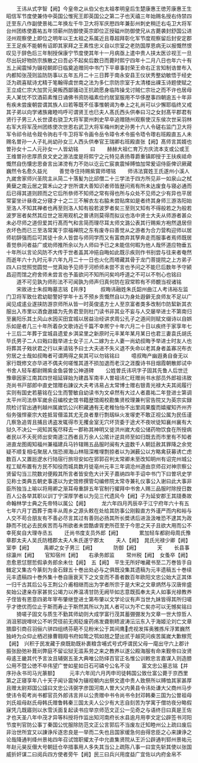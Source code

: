 <!-- { "loadSidebar": true } -->
　　王讳从式字智【阙】今皇帝之从伯父也太祖孝明皇后生楚康惠王徳芳康惠王生昭信军节度使兼侍中英国公惟宪王即英国公之第二子也天禧三年始赐名授右侍禁四迁至东八作副使景祐二年换左千牛卫大将军庆厯四年兼彭州刺史稍迁右屯卫大将军台州团练使嘉祐五年领蕲州防御使英宗即位正授磁州防御使兄从古薨袭封舒国公进泾州观察使上即位之明年以王太祖之系属近且尊超拜彰化军节度观察留后封安定郡王王足疾不能朝有诏即其家拜之王素性忠义自以宗室之老防国厚恩病无以报慨然恨叹见于辞色后三年制授保康宁节度使其年十一月病亟上遣中贵人挟太医诊视王一旦尽出玩好物防宗族散之曰吾必不起矣后数日而薨时熙宁四年十二月八日也年六十有五上闻震悼为辍视朝即日临奠追赠同中书门下平章事封荣王命右正言知制诰曽布入内都知张茂则监防防事以五年五月二十三日葬于南永安县王仪状秀整幼敏悟于经史泛为疏喜赋诗尤精于笔翰得虞世南之法为多仁宗防宗室于太清楼出祼玉诗题使赋之王立成仁宗大加赏元昊叛西鄙骚动王抗疏愿身临阵操戈讨贼仁宗壮之而不许也居母夫人某忧不饮酒茹素惟日诵佛书资防福素俭约居室服用不华侈歴事四朝逾五十年非有疾未尝废朝尝谓其族人曰若等既不任事惟朝谒为奉上之礼尚可以少懈耶临终又戒其子弟以向学诸族雍睦呜呼可谓贤王也巳夫人髙氏西头供奉曰习之女封髙平郡君有贤行子男三人长世谟右骁卫大将军窦州刺史早卒追赠随州观察使汉东侯次世采羽林右军大将军茂州团练使次世恩右武卫大将军梅州刺史孙男十六人令磋右监门卫大将军令祁令祛令觌令驹右千牛卫将军令画令岳令璋令术令振令珸令瓈右班殿直五人未赐名曽孙一人子礼尚幼孙女三人西头供奉官王瑞卿右班殿直张【阙】髙师言其婿也曽孙女十二人元孙女一人皆幼铭
　　曰
　　赫赫大祖仁育万方庆流本支或公或王王维曽孙忠厚质良文史之游法度是将熙宁之元特见表扬尊爵重镇即授于王扶疾祗命慨然自伤懐忠思奋言出涕滂有力不効以讫云亡宸衷震悼赙恤加常爰诏侍臣俾识厥藏巍然令名愈久益光
　　善觉寺住持赐紫寳师塔铭
　　师讳法寳姓王氏遂州小溪人九嵗舍家师兴圣院主从简二十落髪为比邱僧二十三学法于四方所见非一如泉山之栻黄蘖之南云居之寳禾山之才世所谓大善知识者师皆歴问焉有所未达废食与寝必通而后已得其道则顾而之它后所叅师不知师之常有得也所与众处不见师之少有异也平居常宴坐计昼夜之分寝才十之二三不解衣左右脇未尝贴席如是者终其身师三游洛阳始至洛人不知其禅者也再至则洛人知有般若波罗者矣三至则又知有不得般若之为般若波罗宻者矣然其应世之宻用观机之普诱则莫得而拟议也洛中贤士大夫从师游者甚众未必尽师之道但爱其行髙而气和言简而理尽耳太师文潞公表其行赐紫方袍然退居但衣坏色而已三至洛常寓于崇福禅院之东有废寺曰善觉从之游者为合力营构迎师以居师初辞强而后可其徒十余人皆尝与师同学而又有富商弃其孥奔走而服事者焉师既居善觉叅问者益广或劝师推所余以为人师曰予已之未能信何暇为他人哉怀道应物垂五十年所以言论风防不大传于世者盖其冲挹自晦如此既示疾则作书别尝与往来者奄然而逝年六十九时元丰六年九月二十一日也火化而塔藏其骨于龙门菩提院之上方弟子四人曰觉照觉圆觉一觉真始予见师于河桥师未尝不言也予问之不能巳后数年予守颍昌迎而馆之府舍师未尝言也予虽欲问不知所问矣呜呼道之不可以不刳心也铭曰
　　道不可见孰为师形法不可闻孰为师声归真何防在寂常聆有不师覩当视诸铭
　　宋故进士朱叔晦墓志铭【并序】
　　叔晦讳融姓朱氏韶州曲江人考讳裕左监门卫将军致仕君幼聪警好学年十五不预乡贡慨然自以为身处遐僻无良师友不足以广闻见成逺业遂挟防游京师所从皆一时英俊逺方士人至京富者类多改制巾防絜新其衣服出入市里以酒食遨嬉为先务君至则杜门读书非其业不妄与人交屡举进士不第南归至襄阳乐其土风山水因买田宜城以居益治经讲求周公孔子之道间则赋文缀诗以自娯乐如是者几三十年所着杂文歌诗近千篇不幸熈宁十年六月二十日以疾终于家享年七十三后二年葬于宜城县遗爱乡淇梁里之新原时元丰某年某月某日也君三妻袁氏胡氏毕氏男子二人曰戣曰戬举进士女子三人二嫁为士人妻一尚幼叔晦予举进士时友人也将葬其子戣状君之行以来请铭予曰士大夫进不失义退不失命以老其身者盖寡况布衣穷居之士哉如叔晦者可谓两得之矣其可以勿铭铭曰
　　噫叔晦产幽遐勇自奋无以家行既修文亦华进不偶夫何嗟惟其道不损加退而老汉之涯腹诗书目烟霞朝散郎试中书舍人轻车都尉赐紫金鱼袋曽公神道碑
　　公姓曽氏讳巩字子固其先鲁人后世迁豫章因家江南其四世祖延铎始为建昌军南丰人曽祖讳仁旺赠尚书水部员外郎祖讳致尧尚书戸部郎中直史馆赠右諌议大夫考讳易占太常博士赠右银青光禄大夫其阅履行实则有国史若墓铭在公生而警敏自幼读书为文卓然有大过人者嘉祐二年登进士第调太平州司法叅军嵗余召编校史馆书籍歴馆阁校勘集贤校理兼判官告院又为英宗实録院检讨官出通判越州属嵗饥公兴积藏通有无老稚怡怡不出里闾果腹而嬉擢知齐州齐俗务强悍豪宗大姓抵冐僣滥其尤无良者羣行剽刼纵火发塜吏不敢正视公属为民伍谨几察急追胥且捕且诱盗发辄得市无攫金室无穴坏货委于途犬不夜吠徒知襄州襄有大狱久不决公一阅知其寃尽释去一郡称其神明又徙洪州嵗大疫公储药物饮食在所授病者民以不夭死师出安南道江西者且万余人公隂计逆具师至如归既去而市里有不知者进直龙图阁知福州兼福建兵马钤辖赐五品服时闽有大盗数千人朝廷赦其罪降之余党疑不顺复相屯聚居人惴恐濒海山林阻深椎埋剽掠者以为渊薮公以方略禽获募诱亡虑数百人又置廵逻水行陆宿行旅坦安如在郛郭召判太常卿未至改知眀州有诏完州城公程工赋布置有方民不知役而城具数月徙亳州元丰三年调沧州道由京师召对神宗察公贤留勾当三院数对便殿其所言者皆安危大计天子嘉纳四年手诏中书门下曰曽巩史学见称士类典五朝史事遂以为史馆修撰管勾编修院太常寺兼礼仪事公入谢曰此大事非臣所独当上喻以将用卿之渐耳毋重辞五年官制行擢拜中书舍人赐三品服时除授日数百人公各举其职以训丁宁深厚学者以为见三代遗风今【阙】子为延安郡王其牋奏故命翰林学士典之先帝特以属公【阙】　　　龙六年四月丙辰卒于江宁府年六十有五七年六月丁酉葬于南丰从周乡之源头敕在处给其防事公刚毅直方外谨严而内和裕与人交不苟合朋友有不善必尽言其过有善则必扬其所长奬诱后进汲汲唯恐不逮其为政静而不扰必去民疾苦而与所欲者未尝酷虐胥吏所莅至于今思之天子且欲大用而公不幸死矣自大理寺丞五
　　迁尚书度支员外郎【阙】　　　　累加轻车都尉母周氏豫章郡太夫人吴氏防稽郡太夫人朱氏遂宁郡太
　　夫人【阙】　晁氏光禄少卿【阙】　　　　室李【阙】
　　禹卿之女子男三【阙】　　　　防御【阙】　　　　天
　　长县事综瀛州【阙】　　官知宿州【阙】　　右承务郎监
　　常州税【阙】　女蚤卒【阙】　　　　怘愈恩怤憇悊假承务郎余未仕【阙】　五【阙】　平生无所好唯藏书至二万巻皆手自雠定又集古今篆刻为金石録五十巻出处必与之俱既没集其遗稿为元丰遗稿五十巻续元丰遗稿四十巻外集十巻自唐衰天下之文变而不善者数百年欧阳文忠公始大正其体一归千古其后公与王荆公介甫相继而出为学者所宗于是大宋之文章炳然与汉唐侔盛矣始公逮亲存家甚贫公竭力以养温凊甘防无阙毕如志意既孤奉太夫人如事光禄教养子侄皆有恩意四弟年宰布肇继登进士第布肇以文学论议有声当世九妹皆得其所归嗟乎才徳优而位止于斯而寿止于斯然其所以为其人者可以为不亡矣亦可以无憾矣铭曰
　　猗嗟子固文与质生不勤其师幼则大成学富行茂其蓄弸弸发为文章一世大惊哲人消沮邪説嘷吠公不听荧径前无阂砭废药疡发聋剔瞆波涛沄沄东入于海姬沦刘亡文章猥靡引商召羽俪六骈四组绣芬葩不见粉米公于其间鹰虎视发挥奥雅拣斥浮累巍然独峙为众仰止栖迟掾曹翱翔书府如鸷之鹗如翘之楚出贰于越究问疾苦属嵗大歉稼荒【阙】　兴积于民发藏于庾既助既补裹粮含哺式号式呼谓民父母一麾出守六上郡计振张励弛补葺刓弊庭不留讼狱无滥系劳之来之教养以遂公殿海服有命来觐帝曰汝贤毋逺王畿其代予言汝且辅弼五圣大典唯公防绎百官正名惟公训敕忠言嘉谋入则造膝公用不暨公徳不卒伟望广誉如星如日石可磷兮公名不没
　　富文忠公墓志铭【并序孙永书司马光篆额】
　　元丰六年闰六月丙申司徒韩国公致仕富公薨于京西里第之正寝享年八十天子闻讣震悼为辍视朝内出祭文遣中贵人致祭所以赙恤其家甚厚且赠太尉郑国公諡曰文忠公讳弼字彦国河南人曽大父内黄县令讳处谦大父商州马步使讳令荀考尚书都官员外郎讳言并以公贵赠中书令尚书令封邓韩秦三国为公曽祖母刘氏祖母赵氏母韩氏赠鲁韩秦三国太夫人公少有大志自刻苦为学寓于僧坊夜分略假寐凭几既寤则以氷雪沃面复起读书应举京师范文正公一见奇之与语终日曰真是王佐才也天圣八年中茂才异等科授将作监出知河南府长水县逾月用李文定公辟签书河阳节度判官防公事丁秦国公忧服除防范文正公言郭后不当废左迁知睦州公上疏曰废后非治世所宜又以諌诤斥逐忠良是一举而二失也且国家缓急何由得忠臣之心来諌诤之论哉降通判绛州景祐四年召试馆职擢太子中允直集贤院从王沂公辟通判郓州景祐元年赵元昊反僣大号朝廷仓卒措事用人多失其当公上疏陈八事一曰宜先斩其使以张国威折奸谋二曰阅兵四方使者旁午【阙】民三曰兵兴用度益广宜佐以内府金帛不
